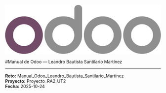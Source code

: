 ![Logo_de_Odoo](../assets/img/01-portada/odoo_logo.png)

#Manual de Odoo — Leandro Bautista Santilario Martínez
___
**Reto:** Manual_Odoo_Leandro_Bautista_Santilario_Martínez  
**Proyecto:** Proyecto_RA2_UT2  
**Fecha:** 2025-10-24
